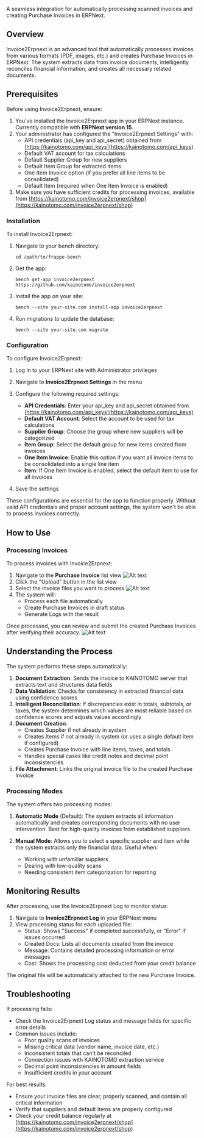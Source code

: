 A seamless integration for automatically processing scanned invoices and creating Purchase Invoices in ERPNext.

## Overview

Invoice2Erpnext is an advanced tool that automatically processes invoices from various formats (PDF, images, etc.) and creates Purchase Invoices in ERPNext. The system extracts data from invoice documents, intelligently reconciles financial information, and creates all necessary related documents.

## Prerequisites

Before using Invoice2Erpnext, ensure:

1. You've installed the Invoice2Erpnext app in your ERPNext instance. Currently compatible with **ERPNext version 15**.
2. Your administrator has configured the "Invoice2Erpnext Settings" with:
   - API credentials (api_key and api_secret) obtained from [https://kainotomo.com/api_keys](https://kainotomo.com/api_keys)
   - Default VAT account for tax calculations
   - Default Supplier Group for new suppliers
   - Default Item Group for extracted items
   - One Item Invoice option (if you prefer all line items to be consolidated)
   - Default Item (required when One Item Invoice is enabled)
3. Make sure you have sufficient credits for processing invoices, available from [https://kainotomo.com/invoice2erpnext/shop](https://kainotomo.com/invoice2erpnext/shop)

### Installation

To install Invoice2Erpnext:

1. Navigate to your bench directory:
   ```
   cd /path/to/frappe-bench
   ```

2. Get the app:
   ```
   bench get-app invoice2erpnext https://github.com/kainotomo/invoice2erpnext
   ```

3. Install the app on your site:
   ```
   bench --site your-site.com install-app invoice2erpnext
   ```

4. Run migrations to update the database:
   ```
   bench --site your-site.com migrate
   ```

### Configuration

To configure Invoice2Erpnext:

1. Log in to your ERPNext site with Administrator privileges
2. Navigate to **Invoice2Erpnext Settings** in the menu
3. Configure the following required settings:
   - **API Credentials**: Enter your api_key and api_secret obtained from [https://kainotomo.com/api_keys](https://kainotomo.com/api_keys)
   - **Default VAT Account**: Select the account to be used for tax calculations
   - **Supplier Group**: Choose the group where new suppliers will be categorized
   - **Item Group**: Select the default group for new items created from invoices
   - **One Item Invoice**: Enable this option if you want all invoice items to be consolidated into a single line item
   - **Item**: If One Item Invoice is enabled, select the default item to use for all invoices

4. Save the settings

These configurations are essential for the app to function properly. Without valid API credentials and proper account settings, the system won't be able to process invoices correctly.

## How to Use

### Processing Invoices

To process invoices with Invoice2Erpnext:

1. Navigate to the **Purchase Invoice** list view
![Alt text](prc-1.jpeg?raw=true "Purchase Invoice list view")
2. Click the "Upload" button in the list view
3. Select the invoice files you want to process
![Alt text](prc-2.jpeg?raw=true "Upload")
4. The system will:
   - Process each file automatically
   - Create Purchase Invoices in draft status
   - Generate Logs with the result

Once processed, you can review and submit the created Purchase Invoices after verifying their accuracy.
![Alt text](prc-3.jpeg "Purchase Invoice list view")

## Understanding the Process

The system performs these steps automatically:

1. **Document Extraction**: Sends the invoice to KAINOTOMO server that extracts text and structures data fields
2. **Data Validation**: Checks for consistency in extracted financial data using confidence scores
3. **Intelligent Reconciliation**: If discrepancies exist in totals, subtotals, or taxes, the system determines which values are most reliable based on confidence scores and adjusts values accordingly
4. **Document Creation**:
   - Creates Supplier if not already in system
   - Creates Items if not already in system (or uses a single default item if configured)
   - Creates Purchase Invoice with line items, taxes, and totals
   - Handles special cases like credit notes and decimal point inconsistencies
5. **File Attachment**: Links the original invoice file to the created Purchase Invoice

### Processing Modes

The system offers two processing modes:

1. **Automatic Mode** (Default): The system extracts all information automatically and creates corresponding documents with no user intervention. Best for high-quality invoices from established suppliers.

2. **Manual Mode**: Allows you to select a specific supplier and item while the system extracts only the financial data. Useful when:
   - Working with unfamiliar suppliers
   - Dealing with low-quality scans
   - Needing consistent item categorization for reporting

## Monitoring Results

After processing, use the Invoice2Erpnext Log to monitor status:

1. Navigate to **Invoice2Erpnext Log** in your ERPNext menu
2. View processing status for each uploaded file:
   - Status: Shows "Success" if completed successfully, or "Error" if issues occurred
   - Created Docs: Lists all documents created from the invoice
   - Message: Contains detailed processing information or error messages
   - Cost: Shows the processing cost deducted from your credit balance

The original file will be automatically attached to the new Purchase Invoice.

## Troubleshooting

If processing fails:
- Check the Invoice2Erpnext Log status and message fields for specific error details
- Common issues include:
  - Poor quality scans of invoices
  - Missing critical data (vendor name, invoice date, etc.)
  - Inconsistent totals that can't be reconciled
  - Connection issues with KAINOTOMO extraction service
  - Decimal point inconsistencies in amount fields
  - Insufficient credits in your account

For best results:
- Ensure your invoice files are clear, properly scanned, and contain all critical information
- Verify that suppliers and default items are properly configured
- Check your credit balance regularly at [https://kainotomo.com/invoice2erpnext/shop](https://kainotomo.com/invoice2erpnext/shop)